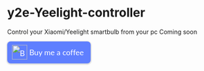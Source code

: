# y2e-Yeelight-controller
Control your Xiaomi/Yeelight smartbulb from your pc
Coming soon


<style>.bmc-button img{height: 34px !important;width: 35px ;margin-bottom: 1px ;box-shadow: none ;border: none !important;vertical-align: middle ;}.bmc-button{padding: 7px 15px 7px 10px ;line-height: 35px ;height:51px ;text-decoration: none ;display:inline-flex ;color:#ffffff ;background-color:#5F7FFF ;border-radius: 8px ;border: 1px solid transparent ;font-size: 18px ;letter-spacing:-0.08px ;box-shadow: 0px 1px 2px rgba(190, 190, 190, 0.5) ;-webkit-box-shadow: 0px 1px 2px 2px rgba(190, 190, 190, 0.5) ;margin: 0 auto ;font-family:'Lato', sans-serif ;-webkit-box-sizing: border-box ;box-sizing: border-box ;}.bmc-button:hover, .bmc-button:active, .bmc-button:focus {-webkit-box-shadow: 0px 1px 2px 2px rgba(190, 190, 190, 0.5) ;text-decoration: none ;box-shadow: 0px 1px 2px 2px rgba(190, 190, 190, 0.5) !important;opacity: 0.85 ;color:#ffffff ;}</style><link href="https://fonts.googleapis.com/css?family=Lato&subset=latin,latin-ext" rel="stylesheet"><a class="bmc-button" target="_blank" href="https://www.buymeacoffee.com/brockdev"><img src="https://cdn.buymeacoffee.com/buttons/bmc-new-btn-logo.svg" alt="Buy me a coffee"><span style="margin-left:5px;font-size:18px ;">Buy me a coffee</span></a>
